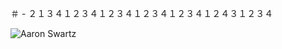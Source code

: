 ＃ - ２１３４１２３４１２３４１２３４１２３４１２４３１２３４

![Aaron Swartz](https://upload-images.jianshu.io/upload_images/10954702-8ae6850208feb58d.png?imageMogr2/auto-orient/strip%7CimageView2/2/w/1240)
